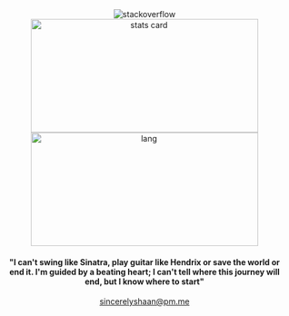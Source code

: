 <div align = "center">
<img align="center" alt="stackoverflow" src="https://github-readme-stackoverflow.vercel.app/?userID=14595863&theme=dark">
<br>
<!--<img alt= "streaks card" height="200px"  width="400"  src="https://github-readme-streak-stats.herokuapp.com/?user=shaan-mephobic&theme=github_dark"> -->
<img align="center" alt= "stats card"  height="200px"  width="400px"  src="https://github-readme-stats.vercel.app/api?username=shaan-mephobic&count_private=true&theme=github_dark&show_icons=true">
<br>
<img align="center" alt="lang" height="200px" width="400px" src="https://github-readme-stats.vercel.app/api/top-langs/?username=shaan-mephobic&layout=compact&theme=github_dark">
<h4 align="center">
  "I can't swing like Sinatra, play guitar like Hendrix or save the world or end it. I'm guided by a beating heart; I can't tell where this journey will end, but I know where to    start"
</h4>
<a href = "mailto: sincerelyshaan@pm.me">sincerelyshaan@pm.me</a>
</div>
